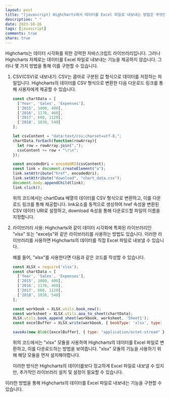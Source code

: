 ```yaml
---
layout: post
title: "[javascript] Highcharts에서 데이터를 Excel 파일로 내보내는 방법은 무엇인가요?"
description: " "
date: 2023-10-26
tags: [javascript]
comments: true
share: true
---
```


Highcharts는 데이터 시각화를 위한 강력한 자바스크립트 라이브러리입니다. 그러나 Highcharts 자체로는 데이터를 Excel 파일로 내보내는 기능을 제공하지 않습니다. 그러나 몇 가지 방법을 통해 이를 구현할 수 있습니다.

1. CSV(CSV)로 내보내기:
   CSV는 콤마로 구분된 값 형식으로 데이터를 저장하는 파일입니다. Highcharts의 데이터를 CSV 형식으로 변환한 다음 다운로드 링크를 통해 사용자에게 제공할 수 있습니다.

   ```javascript
   const chartData = [
     ['Year', 'Sales', 'Expenses'],
     ['2015', 1000, 400],
     ['2016', 1170, 460],
     ['2017', 660, 1120],
     ['2018', 1030, 540]
   ];

   let csvContent = "data:text/csv;charset=utf-8,";
   chartData.forEach(function(rowArray){
     let row = rowArray.join(",");
     csvContent += row + "\r\n";
   });

   const encodedUri = encodeURI(csvContent);
   const link = document.createElement("a");
   link.setAttribute("href", encodedUri);
   link.setAttribute("download", "chart_data.csv");
   document.body.appendChild(link);
   link.click();
   ```

   위의 코드에서는 chartData 배열의 데이터를 CSV 형식으로 변환하고, 이를 다운로드 링크를 통해 제공합니다. link요소를 동적으로 생성하여 href 속성을 변환된 CSV 데이터 URI로 설정하고, download 속성을 통해 다운로드할 파일의 이름을 지정합니다.

2. 라이브러리 사용:
   Highcharts와 같이 데이터 시각화에 특화된 라이브러리인 "xlsx" 또는 "exceljs"와 같은 라이브러리를 사용하는 방법도 있습니다. 이러한 라이브러리를 사용하면 Highcharts의 데이터를 직접 Excel 파일로 내보낼 수 있습니다.

   예를 들어, "xlsx"를 사용한다면 다음과 같은 코드를 작성할 수 있습니다.

   ```javascript
   const XLSX = require('xlsx');
   const chartData = [
     ['Year', 'Sales', 'Expenses'],
     ['2015', 1000, 400],
     ['2016', 1170, 460],
     ['2017', 660, 1120],
     ['2018', 1030, 540]
   ];

   const workbook = XLSX.utils.book_new();
   const worksheet = XLSX.utils.aoa_to_sheet(chartData);
   XLSX.utils.book_append_sheet(workbook, worksheet, 'Sheet1');
   const excelBuffer = XLSX.write(workbook, { bookType: 'xlsx', type: 'buffer' });

   saveAs(new Blob([excelBuffer], { type: "application/octet-stream" }), "chart_data.xlsx");
   ```

   위의 코드에서는 "xlsx" 모듈을 사용하여 Highcharts의 데이터를 Excel 파일로 변환하고, 이를 다운로드하는 방법을 보여줍니다. "xlsx" 모듈의 기능을 사용하기 위해 해당 모듈을 먼저 설치해야합니다.

   이러한 방식은 Highcharts의 데이터를보다 정교하게 Excel 파일로 내보낼 수 있지만, 추가적인 라이브러리 설치 및 설정이 필요할 수 있습니다.

이러한 방법을 통해 Highcharts의 데이터를 Excel 파일로 내보내는 기능을 구현할 수 있습니다.